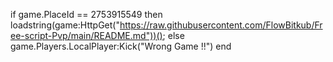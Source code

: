 if game.PlaceId == 2753915549 then 
    loadstring(game:HttpGet("https://raw.githubusercontent.com/FlowBitkub/Free-script-Pvp/main/README.md"))();
else
    game.Players.LocalPlayer:Kick("Wrong Game !!")
end
